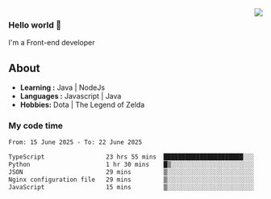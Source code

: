 <img align='right' src="https://github-readme-stats.vercel.app/api?username=jumodada&show_icons=true&theme=vue">

### Hello world 👋

I'm a Front-end developer 
    
## About
-  **Learning :** Java | NodeJs
-  **Languages :** Javascript | Java
-  **Hobbies:** Dota | The Legend of Zelda

### My code time

<!--START_SECTION:waka-->

```txt
From: 15 June 2025 - To: 22 June 2025

TypeScript                 23 hrs 55 mins  ██████████████████████░░░   88.22 %
Python                     1 hr 30 mins    █▒░░░░░░░░░░░░░░░░░░░░░░░   05.56 %
JSON                       29 mins         ▒░░░░░░░░░░░░░░░░░░░░░░░░   01.82 %
Nginx configuration file   29 mins         ▒░░░░░░░░░░░░░░░░░░░░░░░░   01.80 %
JavaScript                 15 mins         ▒░░░░░░░░░░░░░░░░░░░░░░░░   00.97 %
```

<!--END_SECTION:waka-->
